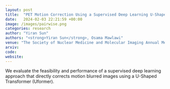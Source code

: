 ```yaml
---
layout: post
title:  "PET Motion Correction Using a Supervised Deep Learning U-Shaped Transformer"
date:   2024-02-03 22:21:59 +00:00
image: /images/pairwise.png
categories: research
author: "Yiran Sun"
authors: "<strong>Yiran Sun</strong>, Osama Mawlawi"
venue: "The Society of Nuclear Medicine and Molecular Imaging Annual Meeting (SNMMI)"
arxiv: 
code: 
website: 
---
```

We evaluate the feasibility and performance of a supervised deep learning approach that directly corrects motion blurred images using a U-Shaped Transformer (Uformer).
